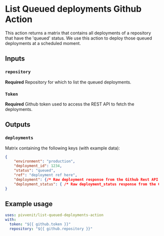 # List Queued deployments Github Action

This action returns a matrix that contains all deployments of a repository that have the 'queued' status.
We use this action to deploy those queued deployments at a scheduled moment.

## Inputs

### `repository`

**Required** Repository for which to list the queued deployments.

### `Token`

**Required** Github token used to access the REST API to fetch the deployments.

## Outputs

### `deployments`

Matrix containing the following keys (with example data):
```json
{
    "environment": "production",
    "deployment_id": 1234,
    "status": "queued",
    "ref": "deployment ref here",
    "deployment": {/* Raw deployment response from the Github Rest API */},
    "deployment_status": { /* Raw deployment_status response from the Github Rest API */}
}
```

## Example usage
```yaml
uses: pivvenit/list-queued-deployments-action
with:
  token: "${{ github.token }}"
  repository: "${{ github.repository }}"
```